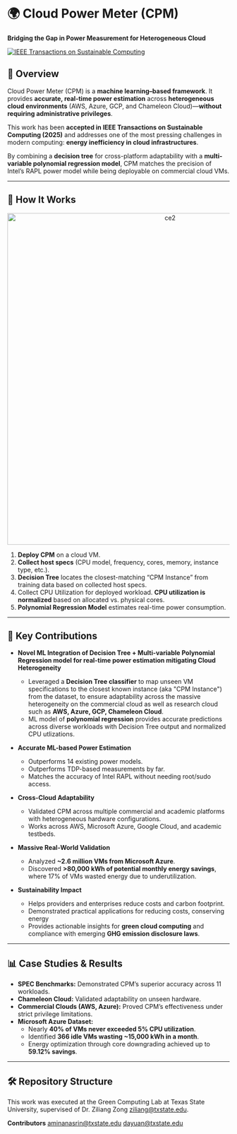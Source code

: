 # 🌍 Cloud Power Meter (CPM)

**Bridging the Gap in Power Measurement for Heterogeneous Cloud**

[![IEEE Transactions on Sustainable Computing](https://img.shields.io/badge/IEEE-Transactions%20on%20Sustainable%20Computing-blue)](https://doi.org/10.1109/TSUSC.2025.3607207)

## 📌 Overview
Cloud Power Meter (CPM) is a **machine learning–based framework**. It provides **accurate, real-time power estimation** across **heterogeneous cloud environments** (AWS, Azure, GCP, and Chameleon Cloud)—**without requiring administrative privileges**.

This work has been **accepted in IEEE Transactions on Sustainable Computing (2025)** and addresses one of the most pressing challenges in modern computing: **energy inefficiency in cloud infrastructures**.  

By combining a **decision tree** for cross-platform adaptability with a **multi-variable polynomial regression model**, CPM matches the precision of Intel’s RAPL power model while being deployable on commercial cloud VMs.

---

## 🔬 How It Works

<p align="center">
<img width="722" height="751" alt="ce2" src="https://github.com/user-attachments/assets/8ed9f4a6-d748-4ca0-81cb-6e21e1dab0b7" alt="CPM"/>

</p>

1. **Deploy CPM** on a cloud VM.  
2. **Collect host specs** (CPU model, frequency, cores, memory, instance type, etc.).  
3. **Decision Tree** locates the closest-matching “CPM Instance” from training data based on collected host specs. 
4. Collect CPU Utilization for deployed workload. **CPU utilization is normalized** based on allocated vs. physical cores.  
5. **Polynomial Regression Model** estimates real-time power consumption.
   
---

## 🚀 Key Contributions
- **Novel ML Integration of Decision Tree + Multi-variable Polynomial Regression model for real-time power estimation mitigating Cloud Heterogeneity**

  - Leveraged a **Decision Tree classifier** to map unseen VM specifications to the closest known instance (aka "CPM Instance") from the dataset, to ensure adaptability across the massive heterogeneity on the commercial cloud as well as research cloud such as **AWS, Azure, GCP, Chameleon Cloud**.  
  - ML model of **polynomial regression** provides accurate predictions across diverse workloads with Decision Tree output and normalized CPU utlizations.
    
- **Accurate ML-based Power Estimation**  
  - Outperforms 14 existing power models.
  - Outperforms TDP-based measurements by far.
  - Matches the accuracy of Intel RAPL without needing root/sudo access.  

- **Cross-Cloud Adaptability**
  - Validated CPM across multiple commercial and academic platforms with heterogeneous hardware configurations.  
  - Works across AWS, Microsoft Azure, Google Cloud, and academic testbeds.  

- **Massive Real-World Validation**  
  - Analyzed **~2.6 million VMs from Microsoft Azure**.  
  - Discovered **>80,000 kWh of potential monthly energy savings**, where 17% of VMs wasted energy due to underutilization.  

- **Sustainability Impact**  
  - Helps providers and enterprises reduce costs and carbon footprint.  
  - Demonstrated practical applications for reducing costs, conserving energy
  - Provides actionable insights for **green cloud computing** and compliance with emerging **GHG emission disclosure laws**.

---

## 📊 Case Studies & Results
- **SPEC Benchmarks:** Demonstrated CPM’s superior accuracy across 11 workloads.  
- **Chameleon Cloud:** Validated adaptability on unseen hardware.  
- **Commercial Clouds (AWS, Azure):** Proved CPM’s effectiveness under strict privilege limitations.  
- **Microsoft Azure Dataset:**  
  - Nearly **40% of VMs never exceeded 5% CPU utilization**.  
  - Identified **366 idle VMs wasting ~15,000 kWh in a month**.  
  - Energy optimization through core downgrading achieved up to **59.12% savings**.  

---

## 🛠️ Repository Structure
This work was executed at the Green Computing Lab at Texas State University, supervised of Dr. Ziliang Zong [ziliang@txstate.edu](mailto:ziliang@txstate.edu).

**Contributors**
[aminanasrin@txstate.edu](mailto:aminanasrin@txstate.edu)
[dayuan@txstate.edu](mailto:dayuan@txstate.edu)
